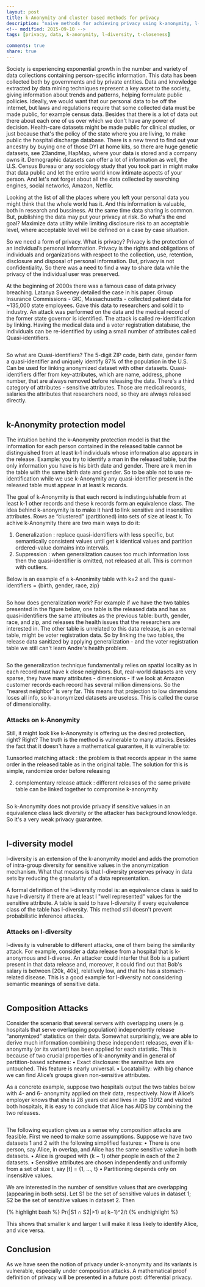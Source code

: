 ```yaml
---
layout: post
title: k-Anonymity and cluster based methods for privacy
description: "naive methods for achieving privacy using k-anonymity, l-diversity and t-closeness"
<!-- modified: 2015-09-10 -->
tags: [privacy, data, k-anonymity, l-diversity, t-closeness]

comments: true
share: true
---
```


Society is experiencing exponential growth in the number and variety of data collections containing person-specific information. This data has been collected both by governments and by private entities. Data and knowledge extracted by data mining techniques represent a key asset to the society, giving information about trends and patterns, helping formulate public poliicies. Ideally, we would want that our personal data to be off the internet, but laws and regulations require that some collected data must be made public, for example census data. Besides that there is a lot of data out there about each one of us over which we don't have any power of decision. Health-care datasets might be made public for clinical studies, or just because that's the policy of the state where you are living, to make public the hospital discharge database. There is a new trend to find out your ancestry by buying one of those DYI at home kits, so there are huge genetic datasets, see 23andme, HapMap, where your data is stored and a company owns it. Demographic datasets can offer a lot of information as well, the U.S. Census Bureau or any sociology study that you took part in might make that data public and let the entire world know intimate aspects of your person. And let's not forget about all the data collected by searching engines, social networks, Amazon, Netflix.

Looking at the list of all the places where you left your personal data you might think that the whole world has it. And this information is valuable, both in research and bussiness. At the same time data sharing is common. But, publishing the data may put your privacy at risk. So what's the end goal? Maximize data utility while limiting disclosure risk to an acceptable level, where acceptable level will be defined on a case by case situation.

So we need a form of privacy. What is privacy? Privacy is the protection of an individual’s personal information. Privacy is the rights and obligations of individuals and organizations with respect to the collection, use, retention, disclosure and disposal of personal information. But, privacy is not confidentiality. So there was a need to find a way to share data while the privacy of the individual user was preserved.

At the beginning of 2000s there was a famous case of data privacy breaching. Latanya Sweeney detailed the case in his paper. Group Insurance Commissions - GIC, Massachusetts - collected patient data for ~135,000 state employees. Gave this data to researchers and sold it to industry. An attack was performed on the data and the medical record of the former state governor is identified. The attack is called re-identification by linking. Having the medical data and a voter registration database, the individuals can be re-identified by using a small number of attributes called Quasi-identifiers. 


<figure class="center">
	<a href="/images/reidetification.png"><img src="/images/reidetification.png" alt=""></a>
</figure>

So what are Quasi-identifiers? The 5-digit ZIP code, birth date, gender form a quasi-identifier and uniquely identify 87% of the population in the U.S. Can be used for linking anonymized dataset with other datasets. Quasi-identifiers differ from key-attributes, which are name, address, phone number, that are always removed before releasing the data. There's a third category of attributes - sensitive attributes. Those are medical records, salaries the attributes that researchers need, so they are always released directly.

<figure class="center">
	<a href="/images/attributes.png"><img src="/images/attributes.png" alt=""></a>
</figure>

## k-Anonymity protection model

The intuition behind the k-Anonymity protection model is that the information for each person contained in the released table cannot be distinguished from at least k-1 individuals whose information also appears in the release. Example: you try to identify a man in the released table, but the only information you have is his birth date and gender. There are k men in the table with the same birth date and gender. So to be able not to use re-identification while we use k-Anonymity any quasi-identifier present in the released table must appear in at least k records. 

The goal of k-Anonymity is that each record is indistinguishable from at least k-1 other records and these k records form an equivalence class. The idea behind k-anonymity is to make it hard to link sensitive and insensitive attributes. Rows ae “clustered” (partitioned) into sets of size at least k. To achive k-Anonymity there are two main ways to do it:

1. Generalization : replace quasi-identifiers with less specific, but semantically consistent values until get k identical values and partition ordered-value domains into intervals.
2. Suppression : when generalization causes too much information loss then the quasi-identifier is omitted, not released at all. This is common with outliers.

Below is an example of a k-Anonimity table with k=2 and the quasi-identifiers = {birth, gender, race, zip}

<figure class="center">
	<a href="/images/kanon-table.png"><img src="/images/kanon-table.png" alt=""></a>
</figure>

So how does generalization work? For example if we have the two tables presented in the figure below, one table is the released data and has as quasi-identifiers the same attributes as the previous table: burth, gender, race, and zip, and releases the health issues that the researchers are interested in. The other table is unrelated to this data release, is an external table, might be voter registration data. So by linking the two tables, the release data sanitized by applying generalization - and the voter registration table we still can't learn Andre's health problem.

<figure class="center">
	<a href="/images/generalization.png"><img src="/images/generalization.png" alt=""></a>
</figure>

So the generalization technique fundamentally relies on spatial locality as in each record must have k close neighbors. But, real-world datasets are very sparse, they have many attributes - dimensions - if we look at Amazon customer records each record has several million dimensions. So the "nearest neighbor" is very far. This means that projection to low dimensions loses all info, so k-anonymized datasets are useless. This is called the curse of dimensionality.


### Attacks on k-Anonymity

Still, it might look like k-Anonymity is offering us the desired protection, right? Right? The truth is the method is vulnerable to many attacks. Besides the fact that it doesn't have a mathematical guarantee, it is vulnerable to:

1.unsorted matching attack : the problem is that records appear in the same order in the released table as in the original table. The solution for this is simple, randomize order before releasing

2. complementary release attack : different releases of the same private table can be linked together to compromise k-anonymity

<figure class="center" width="300" height="200">
	<a href="/images/complementary-attack.png"><img src="/images/complementary-attack.png" alt=""></a>
</figure>

So k-Anonymity does not provide privacy if sensitive values in an equivalence class lack diversity or the attacker has background knowledge. So it's a very weak privacy guarantee.

<figure class="center">
	<a href="/images/kanonimity-back.png"><img src="/images/kanonimity-back.png" alt=""></a>
</figure>


## l-diversity model

l-diversity is an extension of the k-anonymity model and adds the promotion of intra-group diversity for sensitive values in the anonymization mechanism. What that measns is that l-diversity preserves privacy in data sets by reducing the granularity of a data representation. 

A formal definition of the l-diversity model is: an equivalence class is said to have l-diversity if there are at least l "well represented" values for the sensitive attribute. A table is said to have l-diversity if every equivalence class of the table has l-diversity. This method still doesn't prevent probabilistic inference attacks. 

### Attacks on l-diversity

l-divesity is vulnerable to different attacks, one of them being the similarity attack. For example, consider a data release from a hospital that is k-anonymous and l-diverse. An attacker could interfer that Bob is a patient present in that data release and, moreover, it could find out that Bob's salary is between [20k, 40k], relatively low, and that he has a stomach-related disease. This is a good example for l-diversity not considering semantic meanings of sensitive data.

<figure class="center">
	<a href="/images/ldiversity.png"><img src="/images/ldiversity.png" alt=""></a>
</figure>

## Composition Attacks

Consider the scenario that several servers with overlapping users (e.g. hospitals that serve overlapping population) independently release “anonymized” statistics on their data. Somewhat surprisingly, we are able to derive much information combining these independent releases, even if k-anonymity (or its variant) has been applied for each statistic. This is because of two crucial properties of k-anonymity and in general of partition-based schemes:
• Exact disclosure: the sensitive lists are untouched. This feature is nearly universal.
• Locatability: with big chance we can find Alice’s groups given non-sensitive attributes.

As a concrete example, suppose two hospitals output the two tables below with 4- and 6- anonymity applied on their data, respectively. Now if Alice’s employer knows that she is 28 years old and lives in zip 13012 and visited both hospitals, it is easy to conclude that Alice has AIDS by combining the two releases.

<figure class="center">
	<a href="/images/composition-attack.png"><img src="/images/composition-attack.png" alt=""></a>
</figure>

The following equation gives us a sense why composition attacks are feasible. First we need to make some assumptions. Suppose we have two datasets 1 and 2 with the following simplified features:
• There is one person, say Alice, in overlap, and Alice has the same sensitive value in both datasets.
• Alice is grouped with (k − 1) other people in each of the 2 datasets.
• Sensitive attributes are chosen independently and uniformly from a set of size t, say [t] = {1, ..., t}
• Partitioning depends only on insensitive values.

We are interested in the number of sensitive values that are overlapping (appearing in both sets). Let S1 be the set of sensitive values in dataset 1; S2 be the set of sensitive values in dataset 2. Then 

{% highlight bash %}
Pr(|S1 ∩ S2|>1) ≤( k−1)^2/t
{% endhighlight %}	

This shows that smaller k and larger t will make it less likely to identify Alice, and vice versa.

## Conclusion

As we have seen the notion of privacy under k-anonymity and its variants is vulnerable, especially under composition attacks. A mathematical proof definition of privacy will be presented in a future post: differential privacy.
